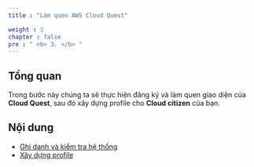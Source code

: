 ```yaml
---
title : "Làm quen AWS Cloud Quest"

weight : 3
chapter : false
pre : " <b> 3. </b> "
---
```


## Tổng quan

Trong bước này chúng ta sẽ thực hiện đăng ký và làm quen giao diện của **Cloud Quest**, sau đó xây dựng profile cho **Cloud citizen** của bạn.

## Nội dung

- [Ghi danh và kiểm tra hệ thống](3.1-enroll/)
- [Xây dựng profile](3.2-customprofile/)
